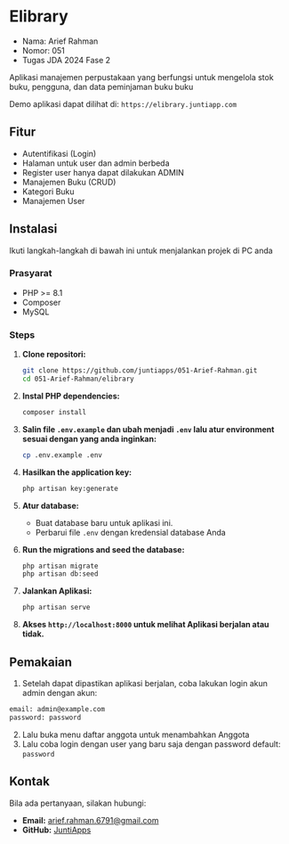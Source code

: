 # Elibrary

- Nama: Arief Rahman
- Nomor: 051
- Tugas JDA 2024 Fase 2

Aplikasi manajemen perpustakaan yang berfungsi untuk mengelola stok buku, pengguna, dan data peminjaman buku buku

Demo aplikasi dapat dilihat di: `https://elibrary.juntiapp.com`

## Fitur

- Autentifikasi (Login)
- Halaman untuk user dan admin berbeda
- Register user hanya dapat dilakukan ADMIN
- Manajemen Buku (CRUD)
- Kategori Buku
- Manajemen User

## Instalasi

Ikuti langkah-langkah di bawah ini untuk menjalankan projek di PC anda

### Prasyarat

- PHP >= 8.1
- Composer
- MySQL

### Steps

1. **Clone repositori:**

    ```sh
    git clone https://github.com/juntiapps/051-Arief-Rahman.git
    cd 051-Arief-Rahman/elibrary
    ```

2. **Instal PHP dependencies:**

    ```sh
    composer install
    ```

3. **Salin file `.env.example` dan ubah menjadi `.env` lalu atur environment sesuai dengan yang anda inginkan:**

    ```sh
    cp .env.example .env
    ```

5. **Hasilkan the application key:**

    ```sh
    php artisan key:generate
    ```

6. **Atur database:**

    - Buat database baru untuk aplikasi ini.
    - Perbarui file `.env` dengan kredensial database Anda

7. **Run the migrations and seed the database:**

    ```sh
    php artisan migrate
    php artisan db:seed
    ```

8. **Jalankan Aplikasi:**

    ```sh
    php artisan serve
    ```

9. **Akses `http://localhost:8000` untuk melihat Aplikasi berjalan atau tidak.**

## Pemakaian

1. Setelah dapat dipastikan aplikasi berjalan, coba lakukan login akun admin dengan akun:
```sh
email: admin@example.com
password: password
``` 
2. Lalu buka menu daftar anggota untuk menambahkan Anggota
3. Lalu coba login dengan user yang baru saja dengan password default: `password`


## Kontak

Bila ada pertanyaan, silakan hubungi:

- **Email:** arief.rahman.6791@gmail.com
- **GitHub:** [JuntiApps](https://github.com/juntiapps)
```